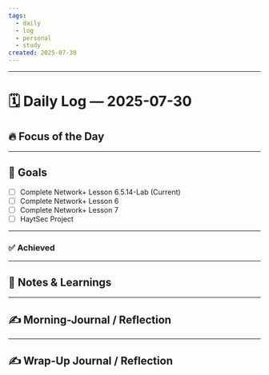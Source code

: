 ```yaml
---
tags:
  - daily
  - log
  - personal
  - study
created: 2025-07-30
---
```

---
# 🗓️ Daily Log — 2025-07-30

## 🔥 Focus of the Day  

---
## 🎯 Goals

- [ ] Complete Network+ Lesson 6.5.14-Lab (Current)
- [ ] Complete Network+ Lesson 6 
- [ ] Complete Network+ Lesson 7 
- [ ] HaytSec Project 

---
### ✅ Achieved

---
## 🧠 Notes & Learnings

---
## ✍️ Morning-Journal / Reflection  

---
## ✍️ Wrap-Up Journal / Reflection








